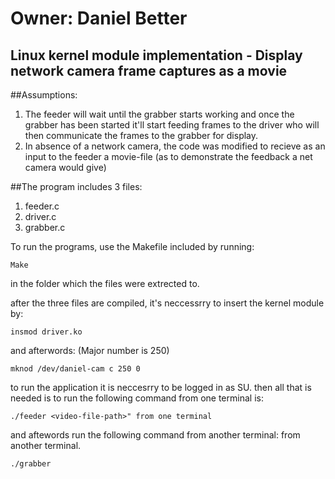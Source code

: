 
# Owner: Daniel Better
## Linux kernel module implementation - Display network camera frame captures as a movie 

##Assumptions:
 1. The feeder will wait until the grabber starts working and once the grabber has been started it'll start feeding frames to the driver who will then communicate the frames to the grabber for display. 
 2. In absence of a network camera, the code was modified to recieve as an input to the feeder a movie-file (as to demonstrate the feedback a net camera would give) 

 
##The program includes 3 files: 
1. feeder.c
2. driver.c 
3. grabber.c 

To run the programs, use the Makefile included by running:

	Make

in the folder which the files were extrected to.

after the three files are compiled, it's neccessrry to insert the kernel module by:

	insmod driver.ko

and afterwords: (Major number is 250)

	mknod /dev/daniel-cam c 250 0

to run the application it is neccesrry to be logged in as SU. 
then all that is needed is to run the following command from one terminal is:
	
	./feeder <video-file-path>" from one terminal 

and aftewords run the following command from another terminal: from another terminal.

	./grabber




